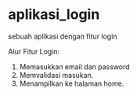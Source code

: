 # aplikasi_login
sebuah aplikasi dengan fitur login

Alur Fitur Login:
1. Memasukkan email dan password
2. Memvalidasi masukan.
3. Menampilkan ke halaman home.
